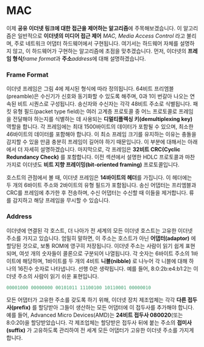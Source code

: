 # MAC
이제 **공유 이더넷 링크에 대한 접근을 제어하는 알고리즘**에 주목해보겠습니다. 이 알고리즘은 일반적으로 **이더넷의 미디어 접근 제어** *MAC, Media Access Control* 라고 불리며, 주로 네트워크 어댑터 하드웨어에서 구현됩니다. 여기서는 하드웨어 자체를 설명하지 않고, 이 하드웨어가 구현하는 알고리즘에 초점을 맞추겠습니다. 먼저, 이더넷의 **프레임 형식***frame format*과 **주소***address*에 대해 설명하겠습니다.

### Frame Format
이더넷 프레임은 그림 4에 제시된 형식에 따라 정의됩니다. 64비트 프리엠블(preamble)은 수신기가 신호와 동기화할 수 있도록 해주며, 0과 1이 번갈아 나오는 연속된 비트 시퀀스로 구성됩니다. 송신자와 수신자는 각각 48비트 주소로 식별됩니다. 패킷 유형 필드(packet type field)는 여러 고계층 프로토콜 중 어느 프로토콜로 프레임을 전달해야 하는지를 식별하는 데 사용되는 **디멀티플렉싱 키(demultiplexing key)** 역할을 합니다. 각 프레임에는 최대 1500바이트의 데이터가 포함될 수 있으며, 최소한 46바이트의 데이터를 포함해야 합니다. 이 최소 프레임 크기를 유지하는 이유는 충돌을 감지할 수 있을 만큼 충분히 프레임이 길어야 하기 때문입니다. 이 부분에 대해서는 아래에서 더 자세히 설명하겠습니다. 마지막으로, 각 프레임은 **32비트 CRC(Cyclic Redundancy Check)** 를 포함합니다. 이전 섹션에서 설명한 HDLC 프로토콜과 마찬가지로 이더넷도 **비트 지향 프레이밍(bit-oriented framing)** 프로토콜입니다.

호스트의 관점에서 볼 때, 이더넷 프레임은 **14바이트의 헤더**를 가집니다. 이 헤더에는 두 개의 6바이트 주소와 2바이트의 유형 필드가 포함됩니다. 송신 어댑터는 프리엠블과 CRC를 프레임에 추가한 후 전송하며, 수신 어댑터는 수신할 때 이들을 제거합니다.
류를 감지하고 해당 프레임을 무시할 수 있습니다.

### Address
이더넷에 연결된 각 호스트, 더 나아가 전 세계의 모든 이더넷 호스트는 고유한 이더넷 주소를 가지고 있습니다. 엄밀히 말하면, 이 주소는 호스트가 아닌 **어댑터(adaptor)** 에 할당된 것으로, 보통 ROM에 영구히 저장됩니다. 이더넷 주소는 사람이 읽기 쉽게 표현되며, 여섯 개의 숫자들이 콜론으로 구분되어 나열됩니다. 각 숫자는 6바이트 주소의 1바이트에 해당하며, 1바이트를 두 개의 4비트 **니블(nibble)** 로 나누어 각 니블에 대해 하나의 16진수 숫자로 나타냅니다. 선행 0은 생략됩니다. 예를 들어, 8:0:2b:e4:b1:2는 이더넷 주소의 사람이 읽기 쉬운 표현입니다.

```c
00001000 00000000 00101011 11100100 10110001 00000010
```

모든 어댑터가 고유한 주소를 갖도록 하기 위해, 이더넷 장치 제조업체는 각각 **다른 접두사(prefix)** 를 할당받아 그들이 생산하는 모든 어댑터에 이 접두사를 추가해야 합니다. 예를 들어, Advanced Micro Devices(AMD)는 **24비트 접두사 080020**(또는 8:0:20)을 할당받았습니다. 각 제조업체는 할당받은 접두사 뒤에 붙는 주소의 **접미사(suffix)** 가 고유하도록 관리하여 전 세계 모든 어댑터가 고유한 이더넷 주소를 가지게 합니다.